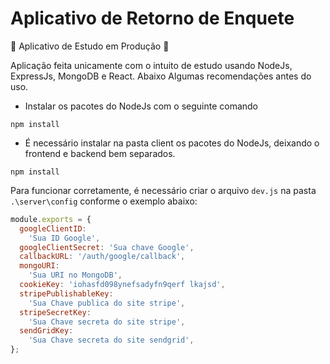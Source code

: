 # Aplicativo de Retorno de Enquete

🚧 Aplicativo de Estudo em Produção 🚧

<p>Aplicação feita unicamente com o intuito de estudo usando NodeJs, ExpressJs, MongoDB e React. Abaixo Algumas recomendações antes do uso.</p>

- Instalar os pacotes do NodeJs com o seguinte comando

`npm install`

- É necessário instalar na pasta client os pacotes do NodeJs, deixando o frontend e backend bem separados.

`npm install`

Para funcionar corretamente, é necessário criar o arquivo `dev.js` na pasta `.\server\config` conforme o exemplo abaixo:

```Javascript
module.exports = {
  googleClientID:
    'Sua ID Google',
  googleClientSecret: 'Sua chave Google',
  callbackURL: '/auth/google/callback',
  mongoURI:
    'Sua URI no MongoDB',
  cookieKey: 'iohasfd098ynefsadyfn9qerf lkajsd',
  stripePublishableKey:
    'Sua Chave publica do site stripe',
  stripeSecretKey:
    'Sua Chave secreta do site stripe',
  sendGridKey:
    'Sua Chave secreta do site sendgrid',
};

```
